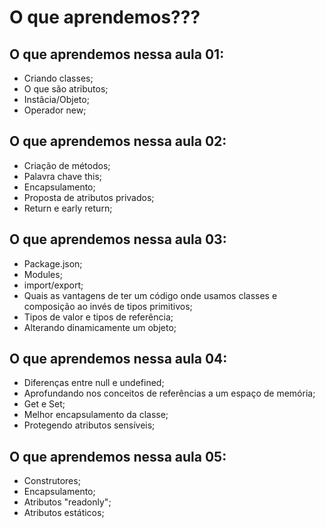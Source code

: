 # O que aprendemos???

## O que aprendemos nessa aula 01:

- Criando classes;
- O que são atributos;
- Instâcia/Objeto;
- Operador new;

## O que aprendemos nessa aula 02:

- Criação de métodos;
- Palavra chave this;
- Encapsulamento;
- Proposta de atributos privados;
- Return e early return;

## O que aprendemos nessa aula 03:

- Package.json;
- Modules;
- import/export;
- Quais as vantagens de ter um código onde usamos classes e composição ao invés de tipos primitivos;
- Tipos de valor e tipos de referência;
- Alterando dinamicamente um objeto;

## O que aprendemos nessa aula 04:

- Diferenças entre null e undefined;
- Aprofundando nos conceitos de referências a um espaço de memória;
- Get e Set;
- Melhor encapsulamento da classe;
- Protegendo atributos sensíveis;

## O que aprendemos nessa aula 05:

- Construtores;
- Encapsulamento;
- Atributos "readonly";
- Atributos estáticos;

